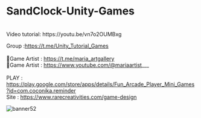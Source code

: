 # SandClock-Unity-Games
<br />
Video tutorial: https://youtu.be/vn7o2OUMBxg <br />

Group :https://t.me/Unity_Tutorial_Games<br /><br />
🎨Game Artist : https://t.me/maria_artgallery<br />
🎨Game Artist : https://www.youtube.com/@mariaartist___  <br /><br />
PLAY : https://play.google.com/store/apps/details/Fun_Arcade_Player_Mini_Games?id=com.coconika.reminder<br />
Site : https://www.rarecreativities.com/game-design <br />

![banner52](https://user-images.githubusercontent.com/83016119/217210497-8258b694-df00-47ba-83f0-1d6d877c8a0f.png)
